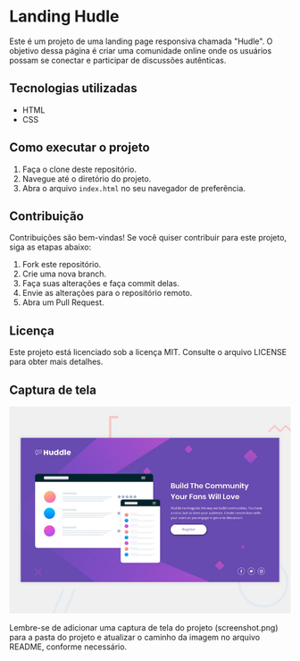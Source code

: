# Landing Hudle

Este é um projeto de uma landing page responsiva chamada "Hudle". O objetivo dessa página é criar uma comunidade online onde os usuários possam se conectar e participar de discussões autênticas.

## Tecnologias utilizadas

- HTML
- CSS

## Como executar o projeto

1. Faça o clone deste repositório.
2. Navegue até o diretório do projeto.
3. Abra o arquivo `index.html` no seu navegador de preferência.

## Contribuição

Contribuições são bem-vindas! Se você quiser contribuir para este projeto, siga as etapas abaixo:

1. Fork este repositório.
2. Crie uma nova branch.
3. Faça suas alterações e faça commit delas.
4. Envie as alterações para o repositório remoto.
5. Abra um Pull Request.

## Licença

Este projeto está licenciado sob a licença MIT. Consulte o arquivo LICENSE para obter mais detalhes.

## Captura de tela

![Screenshot](design/desktop-preview.jpg)

Lembre-se de adicionar uma captura de tela do projeto (screenshot.png) para a pasta do projeto e atualizar o caminho da imagem no arquivo README, conforme necessário.